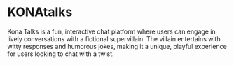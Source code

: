 # KONAtalks
Kona Talks is a fun, interactive chat platform where users can engage in lively conversations with a fictional supervillain. The villain entertains with witty responses and humorous jokes, making it a unique, playful experience for users looking to chat with a twist.
